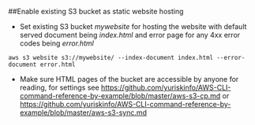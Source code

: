 ##Enable existing S3 bucket as static website hosting

- Set existing S3 bucket *mywebsite* for hosting the website with default served document being *index.html* and error page for any 4xx error codes
being *error.html*

`aws s3 website s3://mywebsite/ --index-document index.html --error-document error.html`

- Make sure HTML pages of the bucket are accessible by anyone for reading, for settings see https://github.com/yuriskinfo/AWS-CLI-command-reference-by-example/blob/master/aws-s3-cp.md or https://github.com/yuriskinfo/AWS-CLI-command-reference-by-example/blob/master/aws-s3-sync.md

